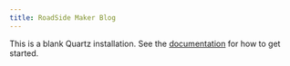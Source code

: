 ```yaml
---
title: RoadSide Maker Blog
---
```


This is a blank Quartz installation.
See the [documentation](https://quartz.jzhao.xyz) for how to get started.
